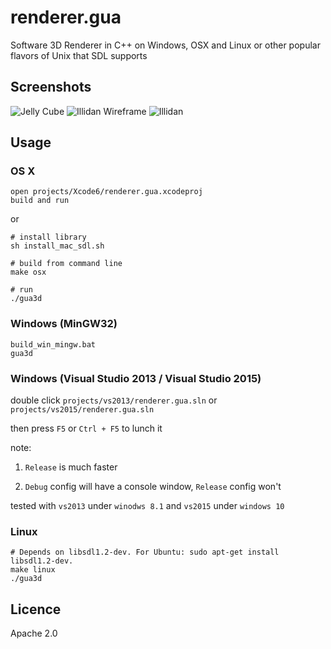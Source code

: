 # renderer.gua
Software 3D Renderer in C++ on Windows, OSX and Linux or other popular flavors of Unix that SDL supports

## Screenshots
![Jelly Cube](https://raw.githubusercontent.com/guaxiao/renderer.gua/dev/screenshots/jellycube.png)
![Illidan Wireframe](https://raw.githubusercontent.com/guaxiao/renderer.gua/dev/screenshots/illidan_wireframe.png)
![Illidan](https://raw.githubusercontent.com/guaxiao/renderer.gua/dev/screenshots/illidan.png)


## Usage

### OS X
```
open projects/Xcode6/renderer.gua.xcodeproj
build and run

```
or
```shell
# install library
sh install_mac_sdl.sh 

# build from command line
make osx

# run
./gua3d
```

### Windows (MinGW32)
```shell
build_win_mingw.bat
gua3d
```

### Windows (Visual Studio 2013 / Visual Studio 2015)
double click `projects/vs2013/renderer.gua.sln` or `projects/vs2015/renderer.gua.sln`

then press `F5` or `Ctrl + F5` to lunch it

note: 

1. `Release` is much faster

2. `Debug` config will have a console window, `Release` config won't

tested with `vs2013` under `winodws 8.1` and `vs2015` under `windows 10`

### Linux
```shell
# Depends on libsdl1.2-dev. For Ubuntu: sudo apt-get install libsdl1.2-dev.
make linux
./gua3d
```

## Licence
Apache 2.0

